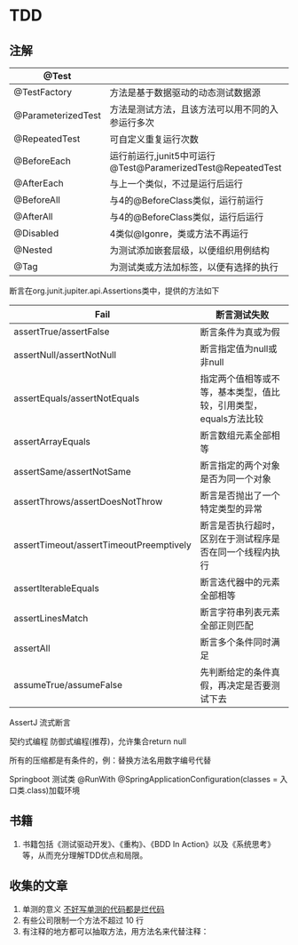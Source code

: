 # TDD

## 注解

| @Test              |                                                             |
| ------------------ | ----------------------------------------------------------- |
| @TestFactory       | 方法是基于数据驱动的动态测试数据源                          |
| @ParameterizedTest | 方法是测试方法，且该方法可以用不同的入参运行多次            |
| @RepeatedTest      | 可自定义重复运行次数                                        |
| @BeforeEach        | 运行前运行,junit5中可运行@Test@ParamerizedTest@RepeatedTest |
| @AfterEach         | 与上一个类似，不过是运行后运行                              |
| @BeforeAll         | 与4的@BeforeClass类似，运行前运行                           |
| @AfterAll          | 与4的@BeforeClass类似，运行后运行                           |
| @Disabled          | 4类似@Igonre，类或方法不再运行                              |
| @Nested            | 为测试添加嵌套层级，以便组织用例结构                        |
| @Tag               | 为测试类或方法加标签，以便有选择的执行                      |

断言在org.junit.jupiter.api.Assertions类中，提供的方法如下

| Fail                                    | 断言测试失败                                                     |
| --------------------------------------- | ---------------------------------------------------------------- |
| assertTrue/assertFalse                  | 断言条件为真或为假                                               |
| assertNull/assertNotNull                | 断言指定值为null或非null                                         |
| assertEquals/assertNotEquals            | 指定两个值相等或不等，基本类型，值比较，引用类型，equals方法比较 |
| assertArrayEquals                       | 断言数组元素全部相等                                             |
| assertSame/assertNotSame                | 断言指定的两个对象是否为同一个对象                               |
| assertThrows/assertDoesNotThrow         | 断言是否抛出了一个特定类型的异常                                 |
| assertTimeout/assertTimeoutPreemptively | 断言是否执行超时，区别在于测试程序是否在同一个线程内执行         |
| assertIterableEquals                    | 断言迭代器中的元素全部相等                                       |
| assertLinesMatch                        | 断言字符串列表元素全部正则匹配                                   |
| assertAll                               | 断言多个条件同时满足                                             |
| assumeTrue/assumeFalse                  | 先判断给定的条件真假，再决定是否要测试下去                       |

AssertJ 流式断言

契约式编程 防御式编程(推荐)，允许集合return null

所有的压缩都是有条件的，例：替换方法名用数字编号代替

Springboot 测试类
@RunWith
@SpringApplicationConfiguration(classes = 入口类.class)加载环境

## 书籍

1. 书籍包括《测试驱动开发》、《重构》、《BDD In Action》以及《系统思考》等，从而充分理解TDD优点和局限。

## 收集的文章

1. 单测的意义 [不好写单测的代码都是烂代码](https://zhenbianshu.github.io/2019/10/talk_about_unit_test.html)
2. 有些公司限制一个方法不超过 10 行
3. 有注释的地方都可以抽取方法，用方法名来代替注释：
